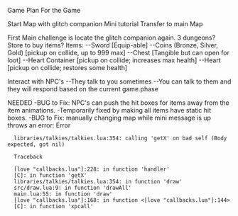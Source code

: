 Game Plan For the Game


Start Map with glitch companion
Mini tutorial
Transfer to main Map

First Main challenge is locate the glitch companion again.
3 dungeons?
Store to buy items?
Items:
  --Sword [Equip-able]
  --Coins (Bronze, Silver, Gold) [pickup on collide, up to 999 max]
  --Chest [Tangible but can open for loot]
  --Heart Container [pickup on collide; increases max health]
  --Heart [pickup on collide; restores some health]

Interact with NPC's
  --They talk to you sometimes
  --You can talk to them and they will respond based on the current game.phase









  NEEDED
    -BUG to Fix: NPC's can push the hit boxes for items away from the item animations.
      -Temporarily fixed by making all items have static hit boxes.
    -BUG to Fix: manually changing map while mini message is up throws an error:
      Error

      libraries/talkies/talkies.lua:354: calling 'getX' on bad self (Body expected, got nil)

      Traceback

      [love "callbacks.lua"]:228: in function 'handler'
      [C]: in function 'getX'
      libraries/talkies/talkies.lua:354: in function 'draw'
      src/draw.lua:9: in function 'drawAll'
      main.lua:55: in function 'draw'
      [love "callbacks.lua"]:168: in function <[love "callbacks.lua"]:144>
      [C]: in function 'xpcall'
